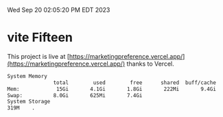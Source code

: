Wed Sep 20 02:05:20 PM EDT 2023

# vite Fifteen


This project is live at [https://marketingpreference.vercel.app/](https://marketingpreference.vercel.app/) thanks to Vercel.

```bash
System Memory
               total        used        free      shared  buff/cache   available
Mem:            15Gi       4.1Gi       1.8Gi       222Mi       9.4Gi        10Gi
Swap:          8.0Gi       625Mi       7.4Gi
System Storage
319M	.
```
```bash

